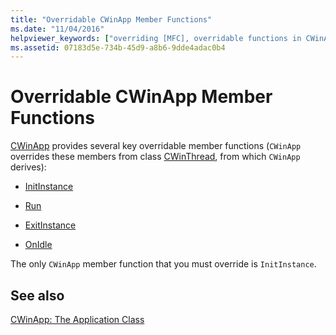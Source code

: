 ```yaml
---
title: "Overridable CWinApp Member Functions"
ms.date: "11/04/2016"
helpviewer_keywords: ["overriding [MFC], overridable functions in CWinApp", "application class [MFC]", "CWinApp class [MFC], overridables"]
ms.assetid: 07183d5e-734b-45d9-a8b6-9dde4adac0b4
---
```

# Overridable CWinApp Member Functions

[CWinApp](../mfc/reference/cwinapp-class.md) provides several key overridable member functions (`CWinApp` overrides these members from class [CWinThread](../mfc/reference/cwinthread-class.md), from which `CWinApp` derives):

- [InitInstance](../mfc/initinstance-member-function.md)

- [Run](../mfc/run-member-function.md)

- [ExitInstance](../mfc/exitinstance-member-function.md)

- [OnIdle](../mfc/onidle-member-function.md)

The only `CWinApp` member function that you must override is `InitInstance`.

## See also

[CWinApp: The Application Class](../mfc/cwinapp-the-application-class.md)
